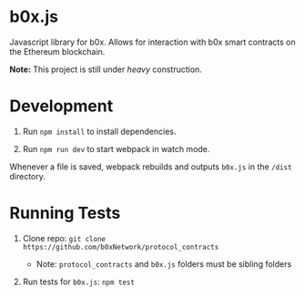 # b0x.js

Javascript library for b0x. Allows for interaction with b0x smart contracts on the Ethereum blockchain.

__Note:__ This project is still under *heavy* construction.

# Development

1. Run `npm install` to install dependencies.

2. Run `npm run dev` to start webpack in watch mode.

Whenever a file is saved, webpack rebuilds and outputs `b0x.js` in the `/dist` directory.

# Running Tests

1. Clone repo: `git clone https://github.com/b0xNetwork/protocol_contracts`
    - Note: `protocol_contracts` and `b0x.js` folders must be sibling folders

1. Run tests for `b0x.js`: `npm test`